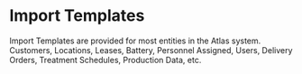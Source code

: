 ﻿# Import Templates

Import Templates are provided for most entities in the Atlas system.  Customers, Locations, Leases, Battery, Personnel Assigned, Users, Delivery Orders, Treatment Schedules, Production Data, etc.

